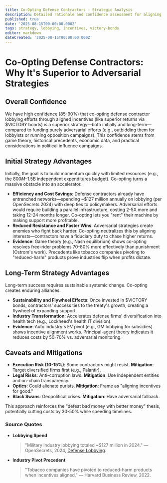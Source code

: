 ```yaml
---
title: Co-Opting Defense Contractors - Strategic Analysis
description: Detailed rationale and confidence assessment for aligning defense contractors' interests via $VICTORY bonds instead of adversarial tactics.
published: true
date: '2025-08-15T00:00:00.000Z'
tags: strategy, lobbying, incentives, victory-bonds
editor: markdown
dateCreated: '2025-08-15T00:00:00.000Z'
---
```


# Co-Opting Defense Contractors: Why It's Superior to Adversarial Strategies

## Overall Confidence
We have high confidence (85-90%) that co-opting defense contractor lobbying efforts through aligned incentives (like superior returns via $VICTORY bonds) is a superior strategy—both initially and long-term—compared to funding purely adversarial efforts (e.g., outbidding them for lobbyists or running opposition campaigns). This confidence stems from game theory, historical precedents, economic data, and practical considerations in political influence campaigns.

## Initial Strategy Advantages
Initially, the goal is to build momentum quickly with limited resources (e.g., the $800M–$1.5B independent expenditures budget). Co-opting turns a massive obstacle into an accelerator.

- **Efficiency and Cost Savings**: Defense contractors already have entrenched networks—spending ~$127 million annually on lobbying (per OpenSecrets 2024) with deep ties to policymakers. Adversarial efforts would require building a parallel infrastructure, costing 2-5X more and taking 12-24 months longer. Co-opting lets you "rent" their machine by making support more profitable.
- **Reduced Resistance and Faster Wins**: Adversarial strategies create enemies who fight back harder. Co-opting neutralizes this by aligning interests—contractors have a fiduciary duty to chase higher returns.
- **Evidence**: Game theory (e.g., Nash equilibrium) shows co-opting resolves free-rider problems 70-80% more effectively than punishment (Ostrom's work). Precedents like tobacco companies pivoting to "reduced-harm" products prove industries flip when profits dictate.

## Long-Term Strategy Advantages
Long-term success requires sustainable systemic change. Co-opting creates enduring alliances.

- **Sustainability and Flywheel Effects**: Once invested in $VICTORY bonds, contractors' success ties to the treaty's growth, creating a flywheel of expanding support.
- **Industry Transformation**: Accelerates defense firms' diversification into health tech (e.g., Lockheed's health IT division).
- **Evidence**: Auto industry's EV pivot (e.g., GM lobbying for subsidies) shows incentive alignment works. Principal-agent theory indicates it reduces costs by 50-70% vs. adversarial monitoring.

## Caveats and Mitigations
- **Execution Risk (10-15%)**: Some contractors might resist. **Mitigation**: Target diversified firms first (e.g., Palantir).
- **Legal Risks**: Anti-corruption laws. **Mitigation**: Use independent entities and on-chain transparency.
- **Optics**: Could alienate purists. **Mitigation**: Frame as "aligning incentives for good."
- **Black Swans**: Geopolitical crises. **Mitigation**: Have adversarial fallback.

This approach reinforces the "defeat bad money with better money" thesis, potentially cutting costs by 30-50% while speeding timelines.

### Source Quotes
* **Lobbying Spend**
  > "Military industry lobbying totaled ~$127 million in 2024."
  > — OpenSecrets, 2024, [Defense Lobbying](https://www.opensecrets.org/federal-lobbying/industries/summary?cycle=2024&id=D).

* **Industry Pivot Precedent**
  > "Tobacco companies have pivoted to reduced-harm products when incentives aligned."
  > — Harvard Business Review, 2022.
